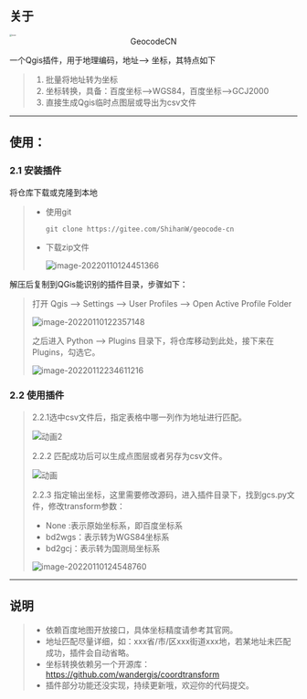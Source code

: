 ## 关于

<img src="https://md-1301600412.cos.ap-nanjing.myqcloud.com/pic/icon-16420027061082.png" alt="icon" style="zoom: 25%;" />

<div align=center >GeocodeCN</div>



一个Qgis插件，用于地理编码，地址——> 坐标，其特点如下

> 1. 批量将地址转为坐标
> 2. 坐标转换，具备：百度坐标-->WGS84，百度坐标-->GCJ2000
> 3. 直接生成Qgis临时点图层或导出为csv文件

***

## 使用：

### 2.1 安装插件

将仓库下载或克隆到本地

> * 使用git 
>
>   ```
>   git clone https://gitee.com/ShihanW/geocode-cn
>   ```
>
> * 下载zip文件
>
>   ![image-20220110124451366](https://md-1301600412.cos.ap-nanjing.myqcloud.com/pic/VWP2zMaL1FDpTxe.png)



解压后复制到QGis能识别的插件目录，步骤如下：

> 打开 Qgis --> Settings --> User Profiles --> Open Active Profile Folder
>
> ![image-20220110122357148](https://md-1301600412.cos.ap-nanjing.myqcloud.com/pic/2V9AmtUTMBZEyxR.png)
>
> 之后进入 Python --> Plugins 目录下，将仓库移动到此处，接下来在Plugins，勾选它。
>
> ![image-20220112234611216](https://md-1301600412.cos.ap-nanjing.myqcloud.com/pic/image-20220112234611216.png)



### 2.2 使用插件

> 2.2.1选中csv文件后，指定表格中哪一列作为地址进行匹配。
>
> ![动画2](https://md-1301600412.cos.ap-nanjing.myqcloud.com/gitUse/%E5%8A%A8%E7%94%BB2.gif)
>
> 
>
> 2.2.2 匹配成功后可以生成点图层或者另存为csv文件。
>
> ![动画](https://md-1301600412.cos.ap-nanjing.myqcloud.com/gitUse/%E5%8A%A8%E7%94%BB.gif)
>
> 
>
> 2.2.3 指定输出坐标，这里需要修改源码，进入插件目录下，找到gcs.py文件，修改transform参数：
>
> * None :表示原始坐标系，即百度坐标系
> * bd2wgs：表示转为WGS84坐标系
> * bd2gcj：表示转为国测局坐标系
>
> ![image-20220110124548760](https://md-1301600412.cos.ap-nanjing.myqcloud.com/pic/eAThH18ot6ZuUfQ.png)



***

## 说明

> * 依赖百度地图开放接口，具体坐标精度请参考其官网。
> * 地址匹配尽量详细，如：xxx省/市/区xxx街道xxx地，若某地址未匹配成功，插件会自动省略。
> * 坐标转换依赖另一个开源库：https://github.com/wandergis/coordtransform 
> * 插件部分功能还没实现，持续更新哦，欢迎你的代码提交。
